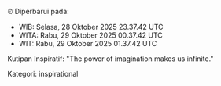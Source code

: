 ⏰ Diperbarui pada:
- WIB: Selasa, 28 Oktober 2025 23.37.42 UTC
- WITA: Rabu, 29 Oktober 2025 00.37.42 UTC
- WIT: Rabu, 29 Oktober 2025 01.37.42 UTC

Kutipan Inspiratif:
"The power of imagination makes us infinite."


Kategori: inspirational

